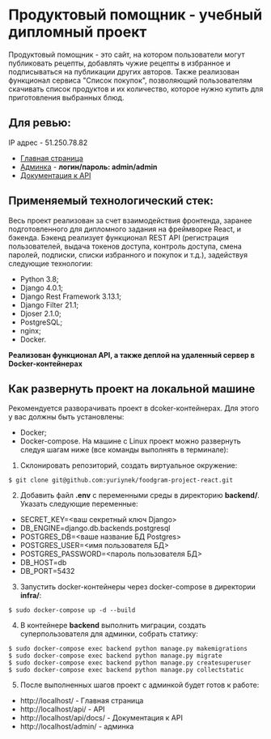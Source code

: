 # Продуктовый помощник - учебный дипломный проект
Продуктовый помощник - это сайт, на котором пользователи могут публиковать рецепты, добавлять чужие рецепты в избранное и подписываться на публикации других авторов.
Также реализован функционал сервиса "Список покупок", позволяющий пользователям скачивать список продуктов и их количество, которое нужно купить для приготовления выбранных блюд.

## Для ревью:
IP адрес - 51.250.78.82
+ [Главная страница]
+ [Админка] - **логин/пароль: admin/admin**
+ [Документация к API]

## Применяемый технологический стек:
Весь проект реализован за счет взаимодействия фронтенда, заранее подготовленного для дипломного задания на фреймворке React, и бэкенда.
Бэкенд реализует функционал REST API (регистрация пользователей, выдача токенов доступа, контроль доступа, смена паролей, подписки, списки избранного и покупок и т.д.), задействуя следующие технологии:
+ Python 3.8;
+ Django 4.0.1;
+ Django Rest Framework 3.13.1;
+ Django Filter 21.1;
+ Djoser 2.1.0;
+ PostgreSQL;
+ nginx;
+ Docker.

**Реализован функционал API, а также деплой на удаленный сервер в Docker-контейнерах**

## Как развернуть проект на локальной машине
Рекомендуется разворачивать проект в dcoker-контейнерах. Для этого у вас должны быть установлены:
+ Docker;
+ Docker-compose.
На машине с Linux проект можно развернуть следуя шагам ниже (все команды выполнять в терминале):
1. Склонировать репозиторий, создать виртуальное окружение:
```commandline
$ git clone git@github.com:yuriynek/foodgram-project-react.git
```
2. Добавить файл **.env** с переменными среды в директорию **backend/**. Указать следующие переменные:
+ SECRET_KEY=<ваш секретный ключ Django>
+ DB_ENGINE=django.db.backends.postgresql
+ POSTGRES_DB=<ваше название БД Postgres>
+ POSTGRES_USER=<имя пользователя БД>
+ POSTGRES_PASSWORD=<пароль пользователя БД>
+ DB_HOST=db
+ DB_PORT=5432

3. Запустить docker-контейнеры через docker-compose в директории **infra/**:
```commandline
$ sudo docker-compose up -d --build
```
4. В контейнере **backend** выполнить миграции, создать суперпользователя для админки, собрать статику:
```commandline
$ sudo docker-compose exec backend python manage.py makemigrations
$ sudo docker-compose exec backend python manage.py migrate
$ sudo docker-compose exec backend python manage.py createsuperuser
$ sudo docker-compose exec backend python manage.py collectstatic
```

5. После выполненных шагов проект с админкой будет готов к работе:
* http://localhost/ - Главная страница
* http://localhost/api/ - API
* http://localhost/api/docs/ - Документация к API
* http://localhost/admin/ - админка

[Главная страница]: <http://51.250.78.82/>
[Админка]: <http://51.250.78.82/admin/>
[Документация к API]: <http://51.250.78.82/api/docs/>